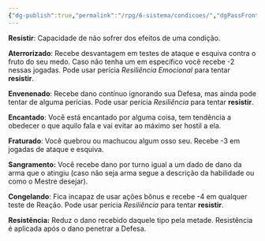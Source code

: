 ```yaml
---
{"dg-publish":true,"permalink":"/rpg/6-sistema/condicoes/","dgPassFrontmatter":true}
---
```




**Resistir**: Capacidade de não sofrer dos efeitos de uma condição.

**Aterrorizado**: Recebe desvantagem em testes de ataque e esquiva contra o fruto do seu medo. Caso não tenha um em específico você recebe -2 nessas jogadas. Pode usar perícia *Resiliência Emocional* para tentar **resistir**.

**Envenenado**: Recebe dano contínuo ignorando sua Defesa, mas ainda pode tentar de alguma perícias. Pode usar perícia *Resiliência* para tentar **resistir**.

**Encantado**: Você está encantado por alguma coisa, tem tendência a obedecer o que aquilo fala e vai evitar ao máximo ser hostil a ela.

**Fraturado**: Você quebrou ou machucou algum osso seu. Recebe -3 em jogadas de ataque e esquiva.

**Sangramento:** Você recebe dano por turno igual a um dado de dano da arma que o atingiu (caso não seja arma segue a descrição da habilidade ou como o Mestre desejar).

**Congelando**: Fica incapaz de usar ações bônus e recebe -4 em qualquer teste de Reação. Pode usar perícia *Resiliência* para tentar **resistir**.

**Resistência:** Reduz o dano recebido daquele tipo pela metade. Resistência é aplicada após o dano penetrar a Defesa.